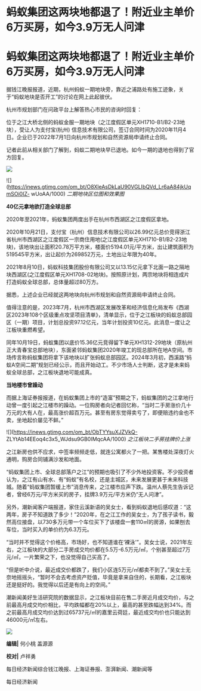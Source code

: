 # 蚂蚁集团这两块地都退了！附近业主单价6万买房，如今3.9万无人问津

# 蚂蚁集团这两块地都退了！附近业主单价6万买房，如今3.9万无人问津

据钱江晚报报道，近期，杭州蚂蚁一期地块旁，靠近之浦路处有施工迹象，关于“蚂蚁地块是否开工”的讨论在网上此起彼伏。

杭州市规划部门在问政平台上解答热心市民的咨询时回复：

位于之江大桥北侧的蚂蚁金服一期地块（之江度假区单元XH1710-B1/B2-23地块），受让人为支付宝(杭州)
信息技术有限公司，签订合同时间为2020年11月4日。企业已于2022年7月1日向杭州市规划和自然资源局申请终止合同。

记者此前从相关部门了解到，蚂蚁二期地块早已退地。如今一期的退地也得到了官方回复。

![](https://inews.gtimg.com/om_bt/OWP5RRU2n94aMpHfXdJuKkzwOHxNAFbLITtRZ0pTDDcaoAA/1000)

![](https://inews.gtimg.com/om_bt/O8XleAsDkLaU90VGLIbQVd_Lr6aA84jkUqmSOi0IZ-
wUoAA/1000) _二期地块区位图和效果图_

**40亿元拿地欲打造全球总部**

2020年至2021年，蚂蚁集团两度出手在杭州市西湖区之江度假区拿地。

2020年10月21日，支付宝（杭州）信息技术有限公司以26.99亿元总价竞得浙江省杭州市西湖区之江度假区一宗商住用地(之江度假区单元XH1710-B1/B2-23地块)，该地块出让面积20.78万平方米，楼面价5194.01元/平方米，出让建筑面积为519545平方米，出让起价为269852万元，土地出让年限为40年。

2021年8月10日，蚂蚁科技集团股份有限公司又以13.15亿元拿下北面一路之隔地块西湖区(之江度假区单元XH1708-02地块)。按照原计划，两宗地块将相连成片打造蚂蚁全球总部，总体量超过80万方。

据悉，上述企业已经就这两地块向杭州市规划和自然资源局申请终止合同。

值得注意的是，2023年7月，杭州市西湖区发展改革和经济信息化局发布《西湖区2023年108个区级重点攻坚项目清单》，清单显示，位于之江板块的蚂蚁总部园区（一期）项目，计划总投资97.12亿元，当年计划投资10亿元。此消息一度让之江板块重燃希望。

同年10月19日，蚂蚁集团以底价15.36亿元竞得留下单元XH1312-29地块（原杭州正大青春宝总部地块），东面紧邻蚂蚁集团2020年竣工的现总部所在地A空间。市场传言称蚂蚁集团将拿下该地块以扩张蚂蚁总部园区。2024年3月初，西溪路“蚂蚁A空间二期”规划已经公示，而且开始动工。不少市场人士判断，这才是未来蚂蚁全球总部，之江板块退地可能成真。

**当地楼市曾躁动**

而据上海证券报报道，在蚂蚁集团上市的“造富”预期之下，蚂蚁集团的之江拿地行动曾一度引起之江楼市的躁动。一位购房者向记者回忆称，“当时二手房涨价几十万元的大有人在，最高涨价超百万元。甚至有房东觉得卖亏了，即便赔违约金也不卖，坐地起价屡见不鲜。”

![](https://inews.gtimg.com/om_bt/ObTYYsuXJZVkQ-
ZLYtAb14EEoq4c3x5_WJdsu9GB0IMqcAA/1000) _之江板块二手房挂牌价上涨_

之江新房也供不应求，中签率频频走低，就连公寓都火了一把。某售楼处深夜灯火通明，购房合同铺满沙发和地面。

“蚂蚁集团上市、全球总部落户之江”的预期也吸引了不少外地投资客。不少投资者认为，之江有山有水、有“蚂蚁”有名校，还是主城区，未来发展更甚于未来科技城。随着“蚂蚁集团暂缓上市”消息传来，之江楼市应声下跌。温州人蔡先生告诉记者，曾经6万元/平方米买的房子，挂牌3.9万元/平方米仍“无人问津”。

另外，潮新闻客户端报道，家住云溪新语的吴女士，看到蚂蚁退地后感叹道：“这两年，房子不知道跌了多少！”2020年，在之江工作的吴女士，为了孩子读书，毅然高位接盘，以730多万元带一个车位买下了该楼盘一套110㎡的房源，如果刨去车位，当时买入的单价约为6.3万元。

“当时并不觉得这个价格高，市场好，也不知道谁在‘裸泳’”。吴女士说，2021年左右，之江板块的大部分二手房成交均价都在5.5万-6.5万元/㎡，个别甚至超过7万元/㎡，一片繁荣之下，也没觉得自己买高了。

“但是听中介说，最近成交价都跌了，我们小区连5万元/㎡都卖不到了。”吴女士无奈地摇摇头，“暂时不会去考虑资产贬值，毕竟是拿来自住的，长期看，之江板块还是挺好的。我觉得以后还是有向上的空间。”

潮新闻美好生活研究院的数据显示，之江板块目前在售二手房近月成交均价，与之前最高月成交均价相比，平均跌幅都在20%以上，最高的甚至跌幅达到34%。而之前最高月成交均价达到过65737元/㎡的嘉里云荷廷，最近成交均价也只能达到46000元/㎡左右。

![](https://inews.gtimg.com/om_bt/OkO0NeX9dROH__g8QfZGCxaDCqcS5bQzrGRrQexSo4K4IAA/1000)

**编辑|** 何小桃 盖源源

**校对|** 卢祥勇

每日经济新闻综合钱江晚报、上海证券报、澎湃新闻、潮新闻等

每日经济新闻

